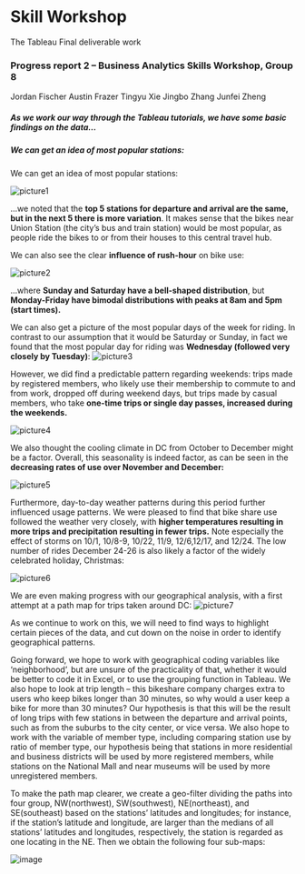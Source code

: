 # Skill Workshop 
The Tableau Final deliverable work 

### Progress report 2 – Business Analytics Skills Workshop, Group 8

Jordan Fischer
Austin Frazer
Tingyu Xie
Jingbo Zhang
Junfei Zheng

##### As we work our way through the Tableau tutorials, we have some basic findings on the data…

##### We can get an idea of most popular stations: 

We can get an idea of most popular stations: 

![picture1](https://user-images.githubusercontent.com/21350380/32204532-2ff21156-bdc0-11e7-928c-944ed24ded7a.png)

…we noted that the **top 5 stations for departure and arrival are the same, but in the next 5 there is more variation**. It makes sense that the bikes near Union Station (the city’s bus and train station) would be most popular, as people ride the bikes to or from their houses to this central travel hub. 

We can also see the clear **influence of rush-hour** on bike use:

![picture2](https://user-images.githubusercontent.com/21350380/32204536-34448aea-bdc0-11e7-9769-3778d848b190.png)

…where **Sunday and Saturday have a bell-shaped distribution**, but **Monday-Friday have bimodal distributions with peaks at 8am and 5pm (start times).** 

We can also get a picture of the most popular days of the week for riding. In contrast to our assumption that it would be Saturday or Sunday, in fact we found that the most popular day for riding was **Wednesday (followed very closely by Tuesday)**:
![picture3](https://user-images.githubusercontent.com/21350380/32204538-36036734-bdc0-11e7-96d7-31754978db97.png)

However, we did find a predictable pattern regarding weekends: trips made by registered members, who likely use their membership to commute to and from work, dropped off during weekend days, but trips made by casual members, who take **one-time trips or single day passes, increased during the weekends.** 

![picture4](https://user-images.githubusercontent.com/21350380/32204539-379b5778-bdc0-11e7-9744-92f12f4b678f.png)

We also thought the cooling climate in DC from October to December might be a factor. Overall, this seasonality is indeed factor, as can be seen in the **decreasing rates of use over November and December:** 

![picture5](https://user-images.githubusercontent.com/21350380/32204540-39be1ee6-bdc0-11e7-9a7a-6d32cbc19633.png)

Furthermore, day-to-day weather patterns during this period further influenced usage patterns. We were pleased to find that bike share use followed the weather very closely, with **higher temperatures resulting in more trips and precipitation resulting in fewer trips.** Note especially the effect of storms on 10/1, 10/8-9, 10/22, 11/9, 12/6,12/17, and 12/24. The low number of rides December 24-26 is also likely a factor of the widely celebrated holiday, Christmas:

![picture6](https://user-images.githubusercontent.com/21350380/32204542-3ccca1ca-bdc0-11e7-81fd-d55a0962fe50.png)

We are even making progress with our geographical analysis, with a first attempt at a path map for trips taken around DC:
![picture7](https://user-images.githubusercontent.com/21350380/32204546-3fa7a4c6-bdc0-11e7-9c8b-b16d104439f1.png)

As we continue to work on this, we will need to find ways to highlight certain pieces of the data, and cut down on the noise in order to identify geographical patterns. 

Going forward, we hope to work with geographical coding variables like ‘neighborhood’, but are unsure of the practicality of that, whether it would be better to code it in Excel, or to use the grouping function in Tableau. We also hope to look at trip length – this bikeshare company charges extra to users who keep bikes longer than 30 minutes, so why would a user keep a bike for more than 30 minutes? Our hypothesis is that this will be the result of long trips with few stations in between the departure and arrival points, such as from the suburbs to the city center, or vice versa. We also hope to work with the variable of member type, including comparing station use by ratio of member type, our hypothesis being that stations in more residential and business districts will be used by more registered members, while stations on the National Mall and near museums will be used by more unregistered members. 


To make the path map clearer, we create a geo-filter dividing the paths into four group, NW(northwest), SW(southwest), NE(northeast), and SE(southeast) based on the stations’ latitudes and longitudes; for instance, if the station’s latitude and longitude, are larger than the medians of all stations’ latitudes and longitudes, respectively, the station is regarded as one locating in the NE. Then we obtain the following four sub-maps:

![image](https://user-images.githubusercontent.com/21350380/33451692-cef6caaa-d5dd-11e7-91f6-7a31cb5f8423.png)




